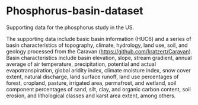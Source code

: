 # Phosphorus-basin-dataset
Supporting data for the phosphorus study in the US.

The supporting data include basic basin information (HUC6) and a series of basin characteristics of topography, climate, hydrology, land use, soil, and geology processed from the Caravan (https://github.com/kratzert/Caravan). Basin characteristics include basin elevation, slope, stream gradient, annual average of air temperature, precipitation, potential and actual evapotranspiration, global aridity index, climate moisture index, snow cover extent, natural discharge, land surface runoff, land use percentages of forest, cropland, pasture, irrigated area, permafrost, and wetland, soil component percentages of sand, silt, clay, and organic carbon content, soil erosion, and lithological classes and karst area extent, among others.
